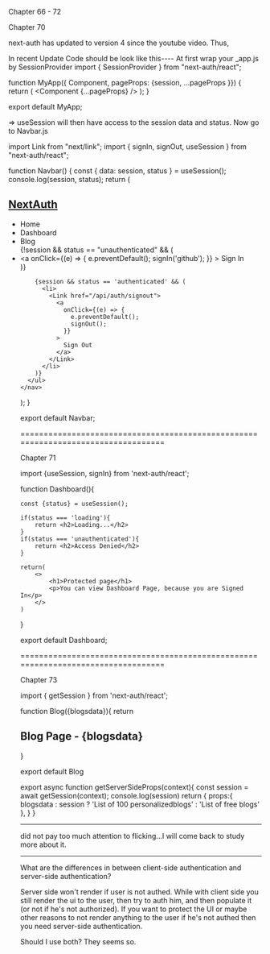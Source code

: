 Chapter 66 - 72

Chapter 70

next-auth has updated to version 4 since the youtube video. Thus,

In recent Update Code should be look like this----
At first wrap your _app.js by SessionProvider
import { SessionProvider } from "next-auth/react";

function MyApp({ Component, pageProps: {session, ...pageProps }}) {
  return (
    <SessionProvider session={session}>
      <Navbar />
      <Component {...pageProps} />
    </SessionProvider>
  );
}

export default MyApp;

=> useSession will then have access to the session data and status. Now go to Navbar.js

import Link from "next/link";
import { signIn, signOut, useSession } from "next-auth/react";

function Navbar() {
  const { data: session, status } = useSession();
  console.log(session, status);
  return (
    <nav className="header">
      <h1 className="logo">
        <a href="#">NextAuth</a>
      </h1>
      <ul className="main-nav">
        <li>
          <Link href="/">
            <a>Home</a>
          </Link>
        </li>
        <li>
          <Link href="/dashboard">
            <a>Dashboard</a>
          </Link>
        </li>
        <li>
          <Link href="/blog">
            <a>Blog</a>
          </Link>
        </li>
        {!session && status == "unauthenticated" && (
          <li>
            <Link href="/api/auth/signin">
              <a
                onClick={(e) => {
                  e.preventDefault();
                  signIn('github');
                }}
              >
                Sign In
              </a>
            </Link>
          </li>
        )}

        {session && status == 'authenticated' && (
          <li>
            <Link href="/api/auth/signout">
              <a
                onClick={(e) => {
                  e.preventDefault();
                  signOut();
                }}
              >
                Sign Out
              </a>
            </Link>
          </li>
        )}
      </ul>
    </nav>
  );
}

export default Navbar;

==================================================================================

Chapter 71

import {useSession, signIn} from 'next-auth/react';


function Dashboard(){
    
    const {status} = useSession();
    
    if(status === 'loading'){
        return <h2>Loading...</h2>
    }
    if(status === 'unauthenticated'){
        return <h2>Access Denied</h2>
    }

    return(
        <>
            <h1>Protected page</h1>
            <p>You can view Dashboard Page, because you are Signed In</p>
        </>
    )
}

export default Dashboard;

==================================================================================

Chapter 73

import { getSession } from 'next-auth/react';

function Blog({blogsdata}){
    return <h1>Blog Page - {blogsdata}</h1>
}

export default Blog


export async function getServerSideProps(context){
    const session = await getSession(context);
    console.log(session)
    return {
        props:{
            blogsdata : session  ? 'List of 100 personalizedblogs' : 'List of free blogs'
        },
    }
}

---------------------------------------

did not pay too much attention to flicking...I will come back to study more about it.

---------------------------------------

What are the differences in between client-side authentication and server-side authentication?

Server side won't render if user is not authed. While with client side you still render the ui to the user,  then try to auth him, and then populate it (or not if he's not authorized). If you want to protect the UI or maybe other reasons to not render anything to the user if he's not authed then you need server-side authentication.

Should I use both? They seems so.